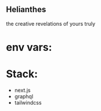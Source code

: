 ## Helianthes

the creative revelations of yours truly

# env vars:

# Stack:
* next.js
* graphql
* tailwindcss

